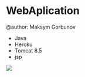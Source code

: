 # WebAplication 
@author: Maksym Gorbunov

* Java
* Heroku
* Tomcat 8.5
* jsp

![](info/ksjdkd.png)
  
